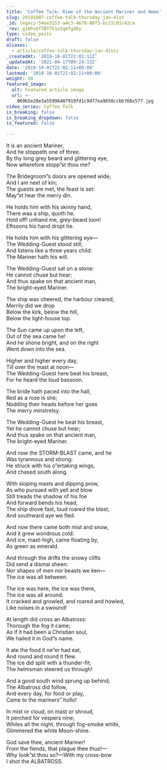 ```yaml
---
title: 'Coffee Talk: Rime of the Ancient Mariner and News'
slug: 20191007-coffee-talk-thursday-jan-41st
_id: legacy-54ee3153-a4c3-4678-88f3-bc21c01c42ca
_rev: g1HhvQfTBY7k1oIqmTgd8y
type: video_posts
draft: false
aliases:
  - article/coffee-talk-thursday-jan-41st/
_createdAt: '2019-10-01T22:02:11Z'
_updatedAt: '2021-04-17T09:24:13Z'
date: '2019-10-01T22:02:11+00:00'
lastmod: '2019-10-01T22:02:11+00:00'
weight: 50
featured_image:
  alt: Featured article image
  url: >-
    069b5e20e3a55996407919fd1c9d77ea9650ccbb768x577.jpg
video_series: Coffee Talk
is_breaking: false
is_breaking_dropdown: false
is_featured: false

---
```

It is an ancient Mariner,  
And he stoppeth one of three.  
By thy long grey beard and glittering eye,  
Now wherefore stopp”st thou me?

The Bridegroom”s doors are opened wide,  
And I am next of kin;  
The guests are met, the feast is set:  
May”st hear the merry din.

He holds him with his skinny hand,  
There was a ship, quoth he.  
Hold off! unhand me, grey-beard loon!  
Eftsoons his hand dropt he.

He holds him with his glittering eye—  
The Wedding-Guest stood still,  
And listens like a three years child:  
The Mariner hath his will.

The Wedding-Guest sat on a stone:  
He cannot chuse but hear;  
And thus spake on that ancient man,  
The bright-eyed Mariner.

The ship was cheered, the harbour cleared,  
Merrily did we drop  
Below the kirk, below the hill,  
Below the light-house top.

The Sun came up upon the left,  
Out of the sea came he!  
And he shone bright, and on the right  
Went down into the sea.

Higher and higher every day,  
Till over the mast at noon—  
The Wedding-Guest here beat his breast,  
For he heard the loud bassoon.

The bride hath paced into the hall,  
Red as a rose is she;  
Nodding their heads before her goes  
The merry minstrelsy.

The Wedding-Guest he beat his breast,  
Yet he cannot chuse but hear;  
And thus spake on that ancient man,  
The bright-eyed Mariner.

And now the STORM-BLAST came, and he  
Was tyrannous and strong:  
He struck with his o”ertaking wings,  
And chased south along.

With sloping masts and dipping prow,  
As who pursued with yell and blow  
Still treads the shadow of his foe  
And forward bends his head,  
The ship drove fast, loud roared the blast,  
And southward aye we fled.

And now there came both mist and snow,  
And it grew wondrous cold:  
And ice, mast-high, came floating by,  
As green as emerald.

And through the drifts the snowy clifts  
Did send a dismal sheen:  
Nor shapes of men nor beasts we ken—  
The ice was all between.

The ice was here, the ice was there,  
The ice was all around:  
It cracked and growled, and roared and howled,  
Like noises in a swound!

At length did cross an Albatross:  
Thorough the fog it came;  
As if it had been a Christian soul,  
We hailed it in God”s name.

It ate the food it ne”er had eat,  
And round and round it flew.  
The ice did split with a thunder-fit;  
The helmsman steered us through!

And a good south wind sprung up behind;  
The Albatross did follow,  
And every day, for food or play,  
Came to the mariners” hollo!

In mist or cloud, on mast or shroud,  
It perched for vespers nine;  
Whiles all the night, through fog-smoke white,  
Glimmered the white Moon-shine.

God save thee, ancient Mariner!  
From the fiends, that plague thee thus!—  
Why look”st thou so?—With my cross-bow  
I shot the ALBATROSS.